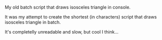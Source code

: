 My old batch script that draws isosceles triangle in console.

It was my attempt to create the shortest (in characters) script that draws isosceles triangle in batch.

It's completelly unreadable and slow, but cool I think...
